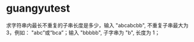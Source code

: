 # guangyutest
求字符串内最长不重复的子串长度是多少，输入 "abcabcbb", 不重复子串最大为3，例如： "abc”或“bca”；输入 "bbbbb", 子字串为 "b", 长度为 1；

